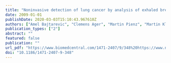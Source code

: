 ```yaml
---
title: "Noninvasive detection of lung cancer by analysis of exhaled breath."
date: 2009-01-01
publishDate: 2020-03-03T15:10:43.967610Z
authors: ["Amel Bajtarevic", "Clemens Ager", "Martin Pienz", "Martin Klieber", "Konrad Eugen Schwarz", "Magdalena Ligor", "Tomasz Ligor", "Wojciech Filipiak", "Hubert Denz", "Michael Fiegl", "Wolfgang Hilbe", "Wolfgang Weiss", "Peter Lukas", "Herbert Jamnig", "Martin Hackl", "Alfred Haidenberger", "Bogusław Buszewski", "Wolfram Miekisch", "Jochen K. Schubert", "Anton Amann"]
publication_types: ["2"]
abstract: ""
featured: false
publication: ""
url_pdf: "https://www.biomedcentral.com/1471-2407/9/348%20https://www.ncbi.nlm.nih.gov/pubmed/19788722%20http://www.biomedcentral.com/1471-2407/9/348%20http://www.pubmedcentral.nih.gov/articlerender.fcgi?artid=2761408%7B%5C&%7Dtool=pmcentrez%7B%5C&%7Drendertype=abstract"
doi: "10.1186/1471-2407-9-348"
---
```


